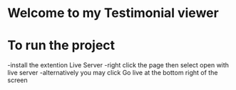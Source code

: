 # Welcome to my Testimonial viewer

# To run the project

-install the extention Live Server
-right click the page then select open with live server
-alternatively you may click Go live at the bottom right of the screen
